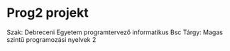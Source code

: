 # Prog2 projekt
Szak: Debreceni Egyetem programtervező informatikus Bsc
Tárgy: Magas szintű programozási nyelvek 2
